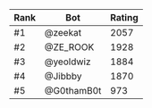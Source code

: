 Rank|Bot|Rating
---|---|---
#1|@zeekat|2057
#2|@ZE_ROOK|1928
#3|@yeoldwiz|1884
#4|@Jibbby|1870
#5|@G0thamB0t|973
